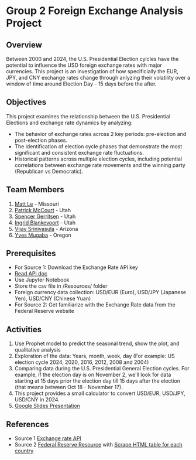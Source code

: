 # Group 2 Foreign Exchange Analysis Project

## Overview 
Between 2000 and 2024, the U.S. Presidential Election cylcles have the potential to influence the USD foreign exchange rates with major currencies. This project is an investigation of how specificially the EUR, JPY, and CNY exchange rates change through anlyzing their volatility over a window of time around Election Day - 15 days before the after. 

## Objectives
This project examines the relationship between the U.S. Presidential Elections and exchange rate dynamics by analyzing:
- The behavior of exchange rates across 2 key periods: pre-election and post-election phases.
- The identification of election cycle phases that demonstrate the most significant and consistent exchange rate fluctuations.
- Historical patterns across multiple election cycles, including potential correlations between exchange rate movements and the winning party (Republican vs Democratic).

## Team Members
1. [Matt Le](https://github.com/mattledevs) - Missouri
2. [Patrick McCourt](https://github.com/patrickjm7) - Utah
3. [Spencer Gerritsen](https://github.com/sppencerr) - Utah
4. [Ingrid Blankevoort](https://github.com/AIBC2024) - Utah
5. [Vijay Srinivasula](https://github.com/vijaysrini-1982) - Arizona
6. [Yves Mugaba](https://github.com/Mugaba05) - Oregon

## Prerequisites
- For Source 1: Download the Exchange Rate API key
- [Read API doc](https://www.exchangerate-api.com/docs/overview)
- Use Jupyter Notebook
- Store the csv file in /Resources/ folder
- Foreign currency data collection: USD/EUR (Euro), USD/JPY (Japanese Yen), USD/CNY (Chinese Yuan)
- For Source 2: Get familiarize with the Exchange Rate data from the Federal Reserve website

## Activities
1. Use Prophet model to predict the seasonal trend, show the plot, and qualitative analysis
2. Exploration of the data:
Years, month, week, day (For example: US election cycle 2024, 2020, 2016, 2012, 2008 and 2004)
3. Comparing data during the U.S. Presidential General Election cycles. For example, if the election day is on November 2, we'll look for data starting at 15 days prior the election day till 15 days after the election (that means between Oct 18 - November 17).
4. This project provides a small calculator to convert USD/EUR, USD/JPY, USD/CNY in 2024.
5. [Google Slides Presentation](https://docs.google.com/presentation/d/1-d574a8OJdIFsXGoa078BxuTmT_EhNgnVtsYezYIVM4/edit?usp=sharing)

## References
- Source 1 [Exchange rate API](https://app.exchangerate-api.com/sign-up)
- Source 2 [Federal Reserve Resource](https://www.federalreserve.gov/data.htm) with [Scrape HTML table for each country](https://www.federalreserve.gov/releases/h10/hist/)
